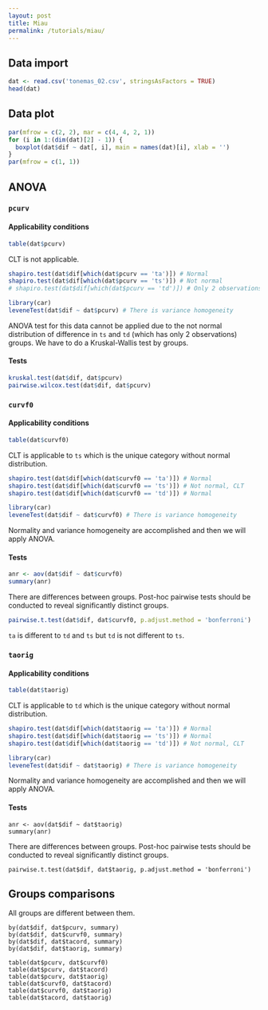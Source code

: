 ```yaml
---
layout: post
title: Miau
permalink: /tutorials/miau/
---
```


## Data import

~~~ R
dat <- read.csv('tonemas_02.csv', stringsAsFactors = TRUE)
head(dat)
~~~


## Data plot

~~~ R
par(mfrow = c(2, 2), mar = c(4, 4, 2, 1))
for (i in 1:(dim(dat)[2] - 1)) {
  boxplot(dat$dif ~ dat[, i], main = names(dat)[i], xlab = '')
}
par(mfrow = c(1, 1))
~~~

## ANOVA

### `pcurv`

#### Applicability conditions
~~~ R
table(dat$pcurv)
~~~

CLT is not applicable.

~~~ R
shapiro.test(dat$dif[which(dat$pcurv == 'ta')]) # Normal
shapiro.test(dat$dif[which(dat$pcurv == 'ts')]) # Not normal
# shapiro.test(dat$dif[which(dat$pcurv == 'td')]) # Only 2 observations

library(car)
leveneTest(dat$dif ~ dat$pcurv) # There is variance homogeneity
~~~

ANOVA test for this data cannot be applied due to the not normal distribution of
difference in `ts` and `td` (which has only 2 observations) groups. We have to
do a Kruskal-Wallis test by groups.

#### Tests

~~~ R
kruskal.test(dat$dif, dat$pcurv)
pairwise.wilcox.test(dat$dif, dat$pcurv)
~~~

### `curvf0`

#### Applicability conditions
~~~ R
table(dat$curvf0)
~~~

CLT is applicable to `ts` which is the unique category without normal distribution.

~~~ R
shapiro.test(dat$dif[which(dat$curvf0 == 'ta')]) # Normal
shapiro.test(dat$dif[which(dat$curvf0 == 'ts')]) # Not normal, CLT
shapiro.test(dat$dif[which(dat$curvf0 == 'td')]) # Normal

library(car)
leveneTest(dat$dif ~ dat$curvf0) # There is variance homogeneity
~~~

Normality and variance homogeneity are accomplished and then we will apply ANOVA.

#### Tests

~~~ R
anr <- aov(dat$dif ~ dat$curvf0)
summary(anr)
~~~

There are differences between groups. Post-hoc pairwise tests should be conducted
to reveal significantly distinct groups.

~~~ R
pairwise.t.test(dat$dif, dat$curvf0, p.adjust.method = 'bonferroni')
~~~

`ta` is different to `td` and `ts` but `td` is not different to `ts`.

### `taorig`

#### Applicability conditions
~~~ R
table(dat$taorig)
~~~

CLT is applicable to `td` which is the unique category without normal distribution.

~~~ R
shapiro.test(dat$dif[which(dat$taorig == 'ta')]) # Normal
shapiro.test(dat$dif[which(dat$taorig == 'ts')]) # Normal
shapiro.test(dat$dif[which(dat$taorig == 'td')]) # Not normal, CLT

library(car)
leveneTest(dat$dif ~ dat$taorig) # There is variance homogeneity
~~~

Normality and variance homogeneity are accomplished and then we will apply ANOVA.

#### Tests

~~~
anr <- aov(dat$dif ~ dat$taorig)
summary(anr)
~~~

There are differences between groups. Post-hoc pairwise tests should be conducted
to reveal significantly distinct groups.

~~~
pairwise.t.test(dat$dif, dat$taorig, p.adjust.method = 'bonferroni')
~~~


## Groups comparisons
All groups are different between them.

~~~
by(dat$dif, dat$pcurv, summary)
by(dat$dif, dat$curvf0, summary)
by(dat$dif, dat$tacord, summary)
by(dat$dif, dat$taorig, summary)
~~~

~~~
table(dat$pcurv, dat$curvf0)
table(dat$pcurv, dat$tacord)
table(dat$pcurv, dat$taorig)
table(dat$curvf0, dat$tacord)
table(dat$curvf0, dat$taorig)
table(dat$tacord, dat$taorig)
~~~

